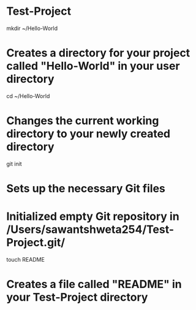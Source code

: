 Test-Project
============
mkdir ~/Hello-World
# Creates a directory for your project called "Hello-World" in your user directory

cd ~/Hello-World
# Changes the current working directory to your newly created directory

git init
# Sets up the necessary Git files
# Initialized empty Git repository in /Users/sawantshweta254/Test-Project.git/

touch README
# Creates a file called "README" in your Test-Project directory
